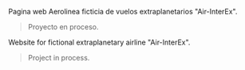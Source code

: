 Pagina web Aerolinea ficticia de vuelos extraplanetarios "Air-InterEx".
> Proyecto en proceso.

Website for fictional extraplanetary airline "Air-InterEx".
> Project in process.
